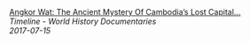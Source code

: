 <!--2024-07-21 00:19:09-->
<div class="yb">
  <a class="nodecor" href="/posts.html?istoriya/angkor_wat_the_ancient_mystery_of_cambodias_lost_capital_the_city_of_god_kings_timeline">
    <img class="preview" data-videoid="KsDGDzwuQ-I" src="https://i.ytimg.com/vi/KsDGDzwuQ-I/hqdefault.jpg" align="middle" alt="">
  </a>
  <div class="inlbl text">
    <a class="nodecor" href="/posts.html?istoriya/angkor_wat_the_ancient_mystery_of_cambodias_lost_capital_the_city_of_god_kings_timeline">Angkor Wat: The Ancient Mystery Of Cambodia’s Lost Capital...</a><br>
    <i class="smaller2">Timeline - World History Documentaries</i><br>
    <i class="smaller3">2017-07-15</i>
  </div>
</div>
